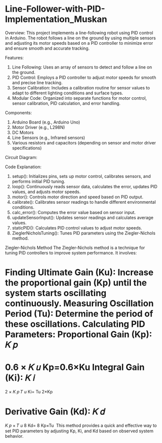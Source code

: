 # Line-Follower-with-PID-Implementation_Muskan

Overview:
This project implements a line-following robot using PID control in Arduino. The robot follows a line on the ground by using multiple sensors and adjusting its motor speeds based on a PID controller to minimize error and ensure smooth and accurate tracking.

Features:
1. Line Following: Uses an array of sensors to detect and follow a line on the ground.
2. PID Control: Employs a PID controller to adjust motor speeds for smooth and precise line tracking.
3. Sensor Calibration: Includes a calibration routine for sensor values to adapt to different lighting conditions and surface types.
4. Modular Code: Organized into separate functions for motor control, sensor calibration, PID calculation, and error handling.

Components:
1. Arduino Board (e.g., Arduino Uno)
2. Motor Driver (e.g., L298N)
3. DC Motors
4. Line Sensors (e.g., Infrared sensors)
5. Various resistors and capacitors (depending on sensor and motor driver specifications)

Circuit Diagram:

Code Explanation:
1. setup(): Initializes pins, sets up motor control, calibrates sensors, and performs initial PID tuning.
2. loop(): Continuously reads sensor data, calculates the error, updates PID values, and adjusts motor speeds.
3. motor(): Controls motor direction and speed based on PID output.
4. calibrate(): Calibrates sensor readings to handle different environmental conditions.
5. calc_error(): Computes the error value based on sensor input.
6. updateSensorInput(): Updates sensor readings and calculates average values.
7. staticPID(): Calculates PID control values to adjust motor speeds.
8. ZieglerNicholsTuning(): Tunes PID parameters using the Ziegler-Nichols method.

Ziegler-Nichols Method
The Ziegler-Nichols method is a technique for tuning PID controllers to improve system performance. It involves:

Finding Ultimate Gain (Ku): Increase the proportional gain (Kp) until the system starts oscillating continuously.
Measuring Oscillation Period (Tu): Determine the period of these oscillations.
Calculating PID Parameters:
Proportional Gain (Kp): 
𝐾
𝑝
=
0.6
×
𝐾
𝑢
Kp=0.6×Ku
Integral Gain (Ki): 
𝐾
𝑖
=
2
×
𝐾
𝑝
𝑇
𝑢
Ki= 
Tu
2×Kp
​
 
Derivative Gain (Kd): 
𝐾
𝑑
=
𝐾
𝑝
×
𝑇
𝑢
8
Kd= 
8
Kp×Tu
​ 
This method provides a quick and effective way to set PID parameters by adjusting Kp, Ki, and Kd based on observed system behavior.
